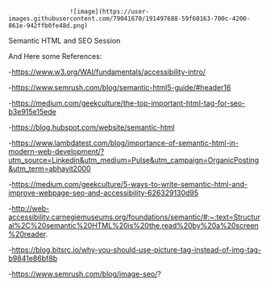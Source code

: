                      ![image](https://user-images.githubusercontent.com/79041670/191497688-59f60163-700c-4200-861e-942ffb0fe48d.png)

Semantic HTML and SEO Session
 
 
 
 And Here some References:
	
-https://www.w3.org/WAI/fundamentals/accessibility-intro/

-https://www.semrush.com/blog/semantic-html5-guide/#header16

-https://medium.com/geekculture/the-top-important-html-tag-for-seo-b3e915e15ede

-https://blog.hubspot.com/website/semantic-html

-https://www.lambdatest.com/blog/importance-of-semantic-html-in-modern-web-development/?utm_source=Linkedin&utm_medium=Pulse&utm_campaign=OrganicPosting&utm_term=abhayit2000

-https://medium.com/geekculture/5-ways-to-write-semantic-html-and-improve-webpage-seo-and-accessibility-626329130d95

-http://web-accessibility.carnegiemuseums.org/foundations/semantic/#:~:text=Structural%2C%20semantic%20HTML%20is%20the,read%20by%20a%20screen%20reader.

-https://blog.bitsrc.io/why-you-should-use-picture-tag-instead-of-img-tag-b9841e86bf8b

-https://www.semrush.com/blog/image-seo/?
